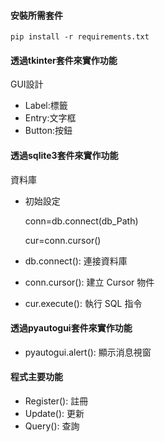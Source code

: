 #### 安裝所需套件
`pip install -r requirements.txt`

#### 透過tkinter套件來實作功能
GUI設計
- Label:標籤
- Entry:文字框
- Button:按鈕

#### 透過sqlite3套件來實作功能
資料庫

- 初始設定

  conn=db.connect(db_Path)

  cur=conn.cursor()
- db.connect(): 連接資料庫
- conn.cursor(): 建立 Cursor 物件
- cur.execute(): 執行 SQL 指令

#### 透過pyautogui套件來實作功能
- pyautogui.alert(): 顯示消息視窗

#### 程式主要功能
- Register(): 註冊
- Update(): 更新
- Query(): 查詢
